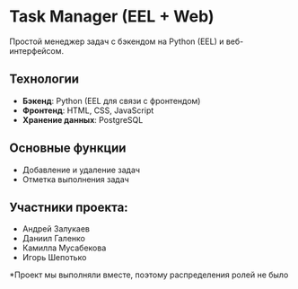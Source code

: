 # Task Manager (EEL + Web)

Простой менеджер задач с бэкендом на Python (EEL) и веб-интерфейсом.

## Технологии
- **Бэкенд**: Python (EEL для связи с фронтендом)
- **Фронтенд**: HTML, CSS, JavaScript
- **Хранение данных**: PostgreSQL

## Основные функции
- Добавление и удаление задач
- Отметка выполнения задач

## Участники проекта:
  - Андрей Залукаев
  - Даниил Галенко
  - Камилла Мусабекова
  - Игорь Шепотько

*Проект мы выполняли вместе, поэтому распределения ролей не было